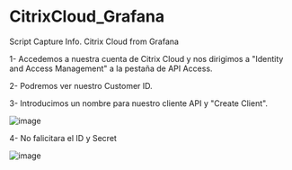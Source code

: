 # CitrixCloud_Grafana
Script Capture Info. Citrix Cloud from Grafana

1- Accedemos a nuestra cuenta de Citrix Cloud y nos dirigimos a "Identity and Access Management" a la pestaña de API Access.

2- Podremos ver nuestro Customer ID.

3- Introducimos un nombre para nuestro cliente API y "Create Client".

![image](https://user-images.githubusercontent.com/80542322/110987618-a521db00-836f-11eb-8ebf-3834f20f381b.png)

4- No falicitara el ID y Secret

![image](https://user-images.githubusercontent.com/80542322/110987928-21b4b980-8370-11eb-8033-557d698a50b0.png)

